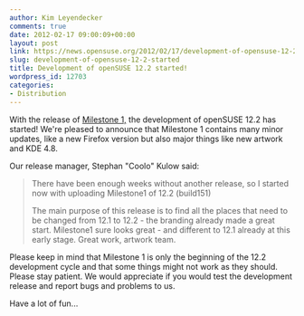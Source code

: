 ```yaml
---
author: Kim Leyendecker
comments: true
date: 2012-02-17 09:00:09+00:00
layout: post
link: https://news.opensuse.org/2012/02/17/development-of-opensuse-12-2-started/
slug: development-of-opensuse-12-2-started
title: Development of openSUSE 12.2 started!
wordpress_id: 12703
categories:
- Distribution
---
```


With the release of [Milestone 1,](http://software.opensuse.org/developer) the development of openSUSE 12.2 has started! We're pleased to announce that Milestone 1 contains many minor updates, like a new Firefox version but also major things like new artwork and KDE 4.8.

<!-- more -->

Our release manager, Stephan "Coolo" Kulow said:


<blockquote>There have been enough weeks without another release,
so I started now with uploading Milestone1 of 12.2
(build151)

The main purpose of this release is to find all the
places that need to be changed from 12.1 to 12.2 - the
branding already made a great start. Milestone1 sure
looks great - and different to 12.1 already at this
early stage. Great work, artwork team.</blockquote>


Please keep in mind that Milestone 1 is only the beginning of the 12.2 development cycle and that some things might not work as they should. Please stay patient. We would appreciate if you would test the development release and report bugs and problems to us.



Have a lot of fun...

